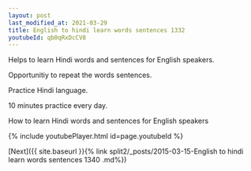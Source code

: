 ```yaml
---
layout: post
last_modified_at: 2021-03-29
title: English to hindi learn words sentences 1332 
youtubeId: qb0qRxDcCV8
---
```

 
 
Helps to learn Hindi words and sentences for English speakers.

Opportunitiy to repeat the words sentences. 

Practice Hindi language. 
 
10 minutes practice every day. 
 
How to learn Hindi words and sentences for English speakers 
 
{% include youtubePlayer.html id=page.youtubeId %}
 
 
[Next]({{ site.baseurl }}{% link  split2/_posts/2015-03-15-English to hindi learn words sentences 1340 .md%})
 
